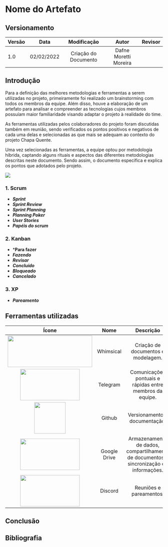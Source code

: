 # Nome do Artefato

## Versionamento

| Versão | Data       | Modificação          | Autor                        |Revisor|
| ------ | :--------: | :------------------: | :--------------------------: | :---: |
| 1.0    | 02/02/2022 | Criação do Documento | Dafne Moretti Moreira |       |

## Introdução

Para a definição das melhores metodologias e ferramentas a serem utilizadas no projeto, primeiramente foi realizado um brainstorming com todos os membros da equipe. Além disso, houve a elaboração de um artefato para analisar e compreender as tecnologias cujos membros possuíam maior familiaridade visando adaptar o projeto à realidade do time.

As ferramentas utilizadas pelos colaboradores do projeto foram discutidas também em reunião, sendo verificados os pontos positivos e negativos de cada uma delas e selecionadas as que mais se adequam ao contexto do projeto Chapa Quente.

Uma vez selecionadas as ferramentas, a equipe optou por metodologia híbrida, captando alguns rituais e aspectos das diferentes metodologias descritas neste documento. Sendo assim, o documento especifica e explica os pontos que adotados pelo projeto.

<img src="../assets/images/gestaoPlanejamento.png">

### 1. **Scrum**

* ***Sprint*** 
* ***Sprint Review*** 
* ***Sprint Planning*** 
* ***Planning Poker***
* ***User Stories***  
* ***Papéis do scrum*** 

### 2. **Kanban**

* ***Para fazer**
* ***Fazendo***
* ***Revisar***  
* ***Concluído***
* ***Bloqueado*** 
* ***Cancelado*** 

### 3. **XP**

* ***Pareamento***

## Ferramentas utilizadas

| Ícone | Nome | Descrição | 
|:--:|:--:|:--:| 
| <img width="270" height="100" src="../assets/images/logoWhimsical.png"> | Whimsical | Criação de documentos e modelagem. | 
| <img width="190" height="100" src="../assets/images/logoTelegram.png"> | Telegram | Comunicações pontuais e rápidas entre membros da equipe. |
| <img width="100" height="100" src="../assets/images/logoGithub.png"> | Github | Versionamento e documentação. |
| <img width="190" height="100" src="../assets/images/logoGoogledrive.png"> | Google Drive | Armazenamento de dados, compartilhamento de documentos e sincronização de informações. | 
| <img width="190" height="100" src="../assets/images/logoDiscord.png"> | Discord | Reuniões e pareamentos. | 

## Conclusão

## Bibliografia

